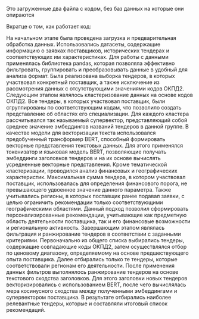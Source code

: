 Это загруженные два файла с кодом, без баз данных на которые они опираются

Вкратце о том, как работает код:


На начальном этапе была проведена загрузка и предварительная обработка данных. Использовались датасеты, содержащие информацию о заявках поставщиков, исторических тендерах и соответствующих им характеристиках. Для работы с данными применялась библиотека pandas, которая позволяла эффективно фильтровать, группировать и преобразовывать данные в удобный для анализа формат. Была реализована выборка тендеров, в которых участвовал конкретный поставщик, а также исключение из рассмотрения данных с отсутствующими значениями кодов ОКПД2.
Следующим этапом являлось кластеризование данных на основе кодов ОКПД2. Все тендеры, в которых участвовал поставщик, были сгруппированы по соответствующим кодам, что позволило создать представление об областях его специализации. Для каждого кластера рассчитывался так называемый супервектор, представляющий собой среднее значение эмбеддингов названий тендеров в данной группе. В качестве модели для векторизации текста использовался предобученный трансформер BERT, способный формировать векторные представления текстовых данных. Для этого применялся токенизатор и языковая модель BERT, позволяющие получать эмбеддинги заголовков тендеров и на их основе вычислять усредненные векторные представления.
Кроме тематической кластеризации, проводился анализ финансовых и географических характеристик. Максимальная сумма тендера, в котором участвовал поставщик, использовалась для определения финансового порога, не превышающего удвоенное значение данного параметра. Также учитывались регионы, в которых поставщик ранее подавал заявки, с целью ограничить рекомендации только соответствующими географическими областями. Данный подход позволил сформировать персонализированные рекомендации, учитывающие как предметную область деятельности поставщика, так и его финансовые возможности и региональную активность.
Завершающим этапом являлась фильтрация и ранжирование тендеров в соответствии с заданными критериями. Первоначально из общего списка выбирались тендеры, содержащие совпадающие коды ОКПД2, затем осуществлялся отбор по ценовому диапазону, определяемому на основе предшествующего опыта поставщика. Далее отбирались только те тендеры, которые соответствовали регионам его деятельности. После применения данных фильтров выполнялось ранжирование тендеров на основе текстового сходства заголовков. Для этого заголовки новых тендеров векторизировались с использованием BERT, после чего вычислялась мера косинусного сходства между полученными эмбеддингами и супервектором поставщика. В результате отбирались наиболее релевантные тендеры, которые и составляли итоговый список рекомендаций.


